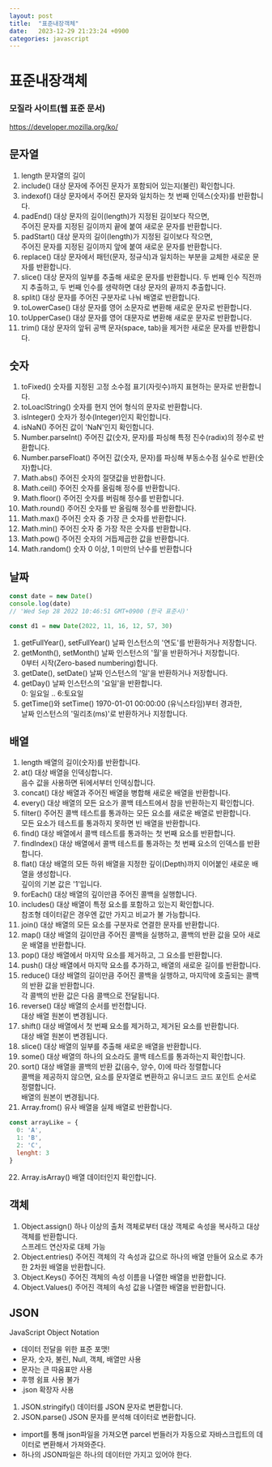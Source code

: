 ```yaml
---
layout: post
title:  "표준내장객체"
date:   2023-12-29 21:23:24 +0900
categories: javascript
---
```

# 표준내장객체
### 모질라 사이트(웹 표준 문서)
https://developer.mozilla.org/ko/ 

## 문자열
1. length
문자열의 길이
2. include()
대상 문자에 주어진 문자가 포함되어 있는지(불린) 확인합니다.
3. indexof()
대상 문자에서 주어진 문자와 일치하는 첫 번째 인덱스(숫자)를 반환합니다.
4. padEnd()
대상 문자의 길이(length)가 지정된 길이보다 작으면,  
주어진 문자를 지정된 길이까지 끝에 붙여 새로운 문자를 반환합니다.
4. padStart()
대상 문자의 길이(length)가 지정된 길이보다 작으면,  
주어진 문자를 지정된 길이까지 앞에 붙여 새로운 문자를 반환합니다.
5. replace()
대상 문자에서 패턴(문자, 정규식)과 일치하는 부분을 교체한 새로운 문자를 반환합니다.
6. slice()
대상 문자의 일부를 추출해 새로운 문자를 반환합니다.
두 번째 인수 직전까지 추출하고, 두 번째 인수를 생략하면 대상 문자의 끝까지 추출합니다.
7. split()
대상 문자를 주어진 구분자로 나눠 배열로 반환합니다.
8. toLowerCase()
대상 문자를 영어 소문자로 변환해 새로운 문자로 반환합니다.
8. toUpperCase()
대상 문자를 영어 대문자로 변환해 새로운 문자로 반환합니다.
9. trim()
대상 문자의 앞뒤 공백 문자(space, tab)을 제거한 새로운 문자를 반환합니다.

## 숫자
1. toFixed()
숫자를 지정된 고정 소수점 표기(자릿수)까지 표현하는 문자로 반환합니다.
2. toLoaclString()
숫자를 현지 언어 형식의 문자로 반환합니다.
3. isInteger()
숫자가 정수(Integer)인지 확인합니다.
4. isNaN()
주어진 값이 'NaN'인지 확인합니다.
5. Number.parseInt()
주어진 값(숫자, 문자)를 파싱해 특정 진수(radix)의 정수로 반환합니다.
6. Number.parseFloat()
주어진 값(숫자, 문자)를 파싱해 부동소수점 실수로 반환(숫자)합니다.
7. Math.abs()
주어진 숫자의 절댓값을 반환합니다.
8. Math.ceil()
주어진 숫자를 올림해 정수를 반환합니다.
9. Math.floor()
주어진 숫자를 버림해 정수를 반환합니다.
10. Math.round()
주어진 숫자를 반 올림해 정수를 반환합니다.
11. Math.max()
주어진 숫자 중 가장 큰 숫자를 반환합니다.
12. Math.min()
주어진 숫자 중 가장 작은 숫자를 반환합니다.
13. Math.pow()
주어진 숫자의 거듭제곱한 값을 반환합니다.
14. Math.random()
숫자 0 이상, 1 미만의 난수를 반환합니다

## 날짜
```javascript
const date = new Date()
console.log(date)
// 'Wed Sep 28 2022 10:46:51 GMT+0900 (한국 표준시)'

const d1 = new Date(2022, 11, 16, 12, 57, 30)
```
1. getFullYear(), setFullYear()
날짜 인스턴스의 '연도'를 반환하거나 저장합니다.
2. getMonth(), setMonth()
날짜 인스턴스의 '월'을 반환하거나 저장합니다.  
0부터 시작(Zero-based numbering)합니다.
3. getDate(), setDate()
날짜 인스턴스의 '일'을 반환하거나 저장합니다.
4. getDay()
날짜 인스턴스의 '요일'을 반환합니다.  
0: 일요일 .. 6:토요일
5. getTime()와 setTime()
1970-01-01 00:00:00 (유닉스타임)부터 경과한,  
날짜 인스턴스의 '밀리초(ms)'로 반환하거나 지정합니다.

## 배열
1. length
배열의 길이(숫자)를 반환합니다.
2. at()
대상 배열을 인덱싱합니다.  
음수 값을 사용하면 뒤에서부터 인덱싱합니다.
3. concat()
대상 배열과 주어진 배열을 병합해 새로운 배열을 반환합니다.
4. every()
대상 배열의 모든 요소가 콜백 테스트에서 참을 반환하는지 확인합니다.
5. filter()
주어진 콜백 테스트를 통과하는 모든 요소를 새로운 배열로 반환합니다.  
모든 요소가 테스트를 통과하지 못하면 빈 배열을 반환합니다.
6. find()
대상 배열에서 콜백 테스트를 통과하는 첫 번째 요소를 반환합니다.
7. findIndex()
대상 배열에서 콜백 테스트를 통과하는 첫 번째 요소의 인덱스를 반환합니다.
8. flat()
대상 배열의 모든 하위 배열을 지정한 깊이(Depth)까지 이어붙인 새로운 배열을 생성합니다.  
깊이의 기본 값은 '1'입니다.
9. forEach()
대상 배열의 깊이만큼 주어진 콜백을 실행합니다.
10. includes()
대상 배열이 특정 요소를 포함하고 있는지 확인합니다.  
참조형 데이터같은 경우엔 값만 가지고 비교가 불 가능합니다.
11. join()
대상 배열의 모든 요소를 구분자로 연결한 문자를 반환합니다.
12. map()
대상 배열의 길이만큼 주어진 콜백을 실행하고, 콜백의 반환 값을 모아 새로운 배열을 반환합니다.
13. pop()
대상 배열에서 마지막 요소를 제거하고, 그 요소를 반환합니다.
14. push()
대상 배열에서 마지막 요소를 추가하고, 배열의 새로운 길이를 반환합니다.
15. reduce()
대상 배열의 길이만큼 주어진 콜백을 실행하고, 마지막에 호출되는 콜백의 반환 값을 반환합니다.  
각 콜백의 반환 값은 다음 콜백으로 전달됩니다.
16. reverse()
대상 배열의 순서를 반전합니다.  
대상 배열 원본이 변경됩니다.
17. shift()
대상 배열에서 첫 번째 요소를 제거하고, 제거된 요소를 반환합니다.  
대상 배열 원본이 변경됩니다.
18. slice()
대상 배열의 일부를 추출해 새로운 배열을 반환합니다.
19. some()
대상 배열의 하나의 요소라도 콜백 테스트를 통과하는지 확인합니다.
20. sort()
대상 배열을 콜백의 반환 값(음수, 양수, 0)에 따라 정렬합니다  
콜백을 제공하지 않으면, 요소를 문자열로 변환하고 유니코드 코드 포인트 순서로 정렬합니다.  
배열의 원본이 변경됩니다.
21. Array.from()
유사 배열을 실제 배열로 반환합니다.
```javascript
const arrayLike = {
  0: 'A',
  1: 'B',
  2: 'C',
  lenght: 3
}
```
22. Array.isArray()
배열 데이터인지 확인합니다.

## 객체
1. Object.assign()
하나 이상의 출처 객체로부터 대상 객체로 속성을 복사하고 대상 객체를 반환합니다.  
스프레드 연산자로 대체 가능
2. Object.entries()
주어진 객체의 각 속성과 값으로 하나의 배열 만들어 요소로 추가한 2차원 배열을 반환합니다.
3. Object.Keys()
주어진 객체의 속성 이름을 나열한 배열을 반환합니다.
3. Object.Values()
주어진 객체의 속성 값을 나열한 배열을 반환합니다.

## JSON
JavaScript Object Notation
- 데이터 전달을 위한 표준 포맷!
- 문자, 숫자, 불린, Null, 객체, 배열만 사용
- 문자는 큰 따움표만 사용
- 후행 쉼표 사용 불가
- .json 확장자 사용
1. JSON.stringify()
데이터를 JSON 문자로 변환합니다.
2. JSON.parse()
JSON 문자를 분석해 데이터로 변환합니다.
- import를 통해 json파일을 가져오면 parcel 번들러가 자동으로 자바스크립트의 데이터로 변환해서 가져와준다.
- 하나의 JSON파일은 하나의 데이터만 가지고 있어야 한다.